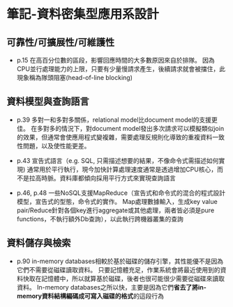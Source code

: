 # 筆記-資料密集型應用系設計

## 可靠性/可擴展性/可維護性

- p.15 在高百分位數的區段，影響回應時間的大多數原因來自於排隊。 因為CPU並行處理能力的上限，只要有少量慢請求產生，後續請求就會被擋住，此現象稱為隊頭阻塞(head-of-line blocking)


## 資料模型與查詢語言

- p.39 多對一和多對多關係，relational model比document model的支援更佳。
在多對多的情況下，對document model發出多次請求可以模擬類似join的效果，但通常會使應用程式變複雜，需要處理反規則化導致的重複資料一致性問題，以及使性能更差。

- p.43 宣告式語言（e.g. SQL, 只需描述想要的結果，不像命令式需描述如何實現) 通常用於平行執行，現今加快計算處理速度通常是透過增加CPU核心，而不是拉高時脈。資料庫都傾向採用平行方式來實現查詢語言

- p.46, p.48 一些NoSQL支援MapReduce（宣告式和命令式的混合的程式設計模型，宣告式的型態，命令式的實作。
Map處理數據輸入，生成key value pair/Reduce針對各個key進行aggregate或其他處理，兩者皆必須是pure functions，不執行額外Db查詢），以此執行跨機器叢集的查詢

## 資料儲存與檢索

- p.90 in-memory databases相較於基於磁碟的儲存引擎，其性能優不是因為它們不需要從磁碟讀取資料。
  只要記憶體充足，作業系統會將最近使用到的資料快取在記憶體中，所以就算基於磁碟，後者也很可能很少需要從磁碟來讀取資料。
  In-memory databases之所以快，主要是因為它們**省去了將in-memory資料結構編碼成可寫入磁碟的格式**的這段行為
